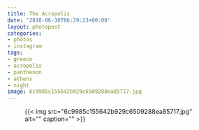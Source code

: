 ```yaml
---
title: The Acropolis
date: '2018-06-30T06:29:23+00:00'
layout: photopost
categories:
- photos
- instagram
tags:
- greece
- acropolis
- panthenon
- athens
- night
image: 6c9985c155642b929c6509288ea85717.jpg
---
```


<figure class="photo photo--square">
  {{< img src="6c9985c155642b929c6509288ea85717.jpg" alt="" caption="" >}}

</figure>




